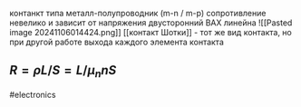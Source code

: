 контанкт типа металл-полупроводник (m-n / m-p)
сопротивление невелико и зависит от напряжения
двусторонний
ВАХ линейна
![[Pasted image 20241106014424.png]]
[[контакт Шотки]] - тот же вид контакта, но при другой работе выхода каждого элемента контакта
## $R = ρL/S = L/μ_nnS$

#electronics